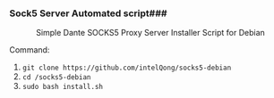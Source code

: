 

### Sock5 Server Automated script###

<p align="center">Simple Dante SOCKS5 Proxy Server Installer Script for Debian</p>

Command:
1) `git clone https://github.com/intelQong/socks5-debian`
2) `cd /socks5-debian`
3) `sudo bash install.sh`








